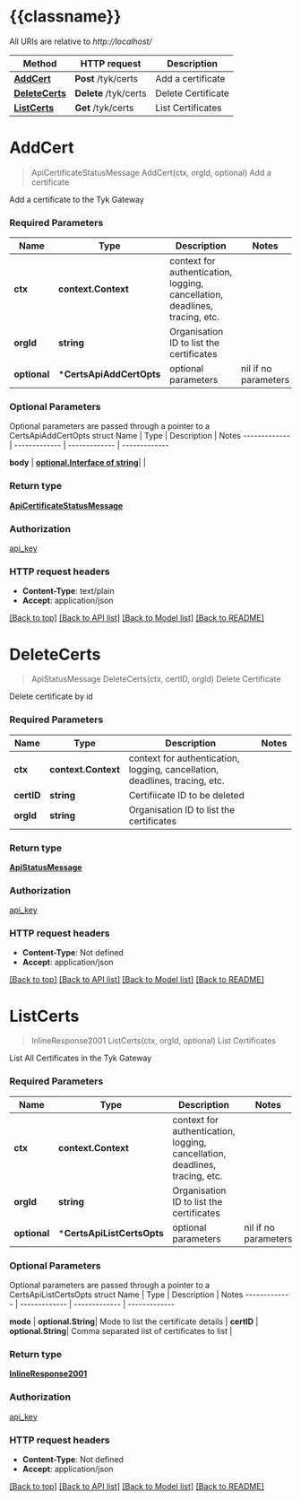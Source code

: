 # {{classname}}

All URIs are relative to *http://localhost/*

Method | HTTP request | Description
------------- | ------------- | -------------
[**AddCert**](CertsApi.md#AddCert) | **Post** /tyk/certs | Add a certificate
[**DeleteCerts**](CertsApi.md#DeleteCerts) | **Delete** /tyk/certs | Delete Certificate
[**ListCerts**](CertsApi.md#ListCerts) | **Get** /tyk/certs | List Certificates

# **AddCert**
> ApiCertificateStatusMessage AddCert(ctx, orgId, optional)
Add a certificate

Add a certificate to the Tyk Gateway

### Required Parameters

Name | Type | Description  | Notes
------------- | ------------- | ------------- | -------------
 **ctx** | **context.Context** | context for authentication, logging, cancellation, deadlines, tracing, etc.
  **orgId** | **string**| Organisation ID to list the certificates | 
 **optional** | ***CertsApiAddCertOpts** | optional parameters | nil if no parameters

### Optional Parameters
Optional parameters are passed through a pointer to a CertsApiAddCertOpts struct
Name | Type | Description  | Notes
------------- | ------------- | ------------- | -------------

 **body** | [**optional.Interface of string**](string.md)|  | 

### Return type

[**ApiCertificateStatusMessage**](APICertificateStatusMessage.md)

### Authorization

[api_key](../README.md#api_key)

### HTTP request headers

 - **Content-Type**: text/plain
 - **Accept**: application/json

[[Back to top]](#) [[Back to API list]](../README.md#documentation-for-api-endpoints) [[Back to Model list]](../README.md#documentation-for-models) [[Back to README]](../README.md)

# **DeleteCerts**
> ApiStatusMessage DeleteCerts(ctx, certID, orgId)
Delete Certificate

Delete certificate by id

### Required Parameters

Name | Type | Description  | Notes
------------- | ------------- | ------------- | -------------
 **ctx** | **context.Context** | context for authentication, logging, cancellation, deadlines, tracing, etc.
  **certID** | **string**| Certifiicate ID to be deleted | 
  **orgId** | **string**| Organisation ID to list the certificates | 

### Return type

[**ApiStatusMessage**](apiStatusMessage.md)

### Authorization

[api_key](../README.md#api_key)

### HTTP request headers

 - **Content-Type**: Not defined
 - **Accept**: application/json

[[Back to top]](#) [[Back to API list]](../README.md#documentation-for-api-endpoints) [[Back to Model list]](../README.md#documentation-for-models) [[Back to README]](../README.md)

# **ListCerts**
> InlineResponse2001 ListCerts(ctx, orgId, optional)
List Certificates

List All Certificates in the Tyk Gateway

### Required Parameters

Name | Type | Description  | Notes
------------- | ------------- | ------------- | -------------
 **ctx** | **context.Context** | context for authentication, logging, cancellation, deadlines, tracing, etc.
  **orgId** | **string**| Organisation ID to list the certificates | 
 **optional** | ***CertsApiListCertsOpts** | optional parameters | nil if no parameters

### Optional Parameters
Optional parameters are passed through a pointer to a CertsApiListCertsOpts struct
Name | Type | Description  | Notes
------------- | ------------- | ------------- | -------------

 **mode** | **optional.String**| Mode to list the certificate details | 
 **certID** | **optional.String**| Comma separated list of certificates to list | 

### Return type

[**InlineResponse2001**](inline_response_200_1.md)

### Authorization

[api_key](../README.md#api_key)

### HTTP request headers

 - **Content-Type**: Not defined
 - **Accept**: application/json

[[Back to top]](#) [[Back to API list]](../README.md#documentation-for-api-endpoints) [[Back to Model list]](../README.md#documentation-for-models) [[Back to README]](../README.md)

